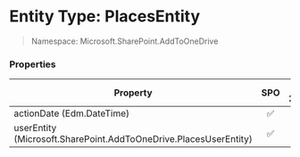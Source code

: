 # Entity Type: PlacesEntity

> Namespace: Microsoft.SharePoint.AddToOneDrive

### Properties

Property | SPO | SP 2019 | SP 2016 | SP 2013
----------|:---:|:-------:|:-------:|:-------:
actionDate (Edm.DateTime) | ✅ | ❌ | ❌ | ❌
userEntity (Microsoft.SharePoint.AddToOneDrive.PlacesUserEntity) | ✅ | ❌ | ❌ | ❌